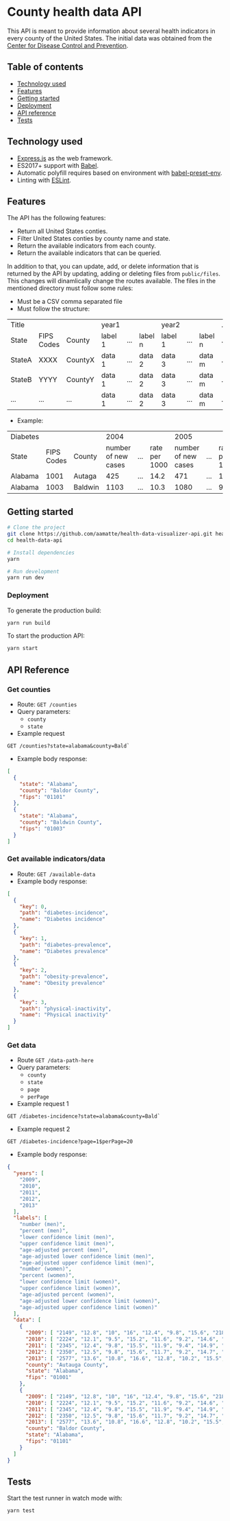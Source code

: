 # County health data API

This API is meant to provide information about several health indicators in every county of the United States. The initial data was obtained from the [Center for Disease Control and Prevention](https://www.cdc.gov/diabetes/data/countydata/countydataindicators.html).

## Table of contents

- [Technology used](#technology-used)
- [Features](#features)
- [Getting started](#getting-started)
- [Deployment](#deployment)
- [API reference](#api-reference)
- [Tests](#tests)
 
## Technology used

- [Express.js](https://expressjs.com/) as the web framework.
- ES2017+ support with [Babel](https://babeljs.io/).
- Automatic polyfill requires based on environment with [babel-preset-env](https://github.com/babel/babel-preset-env).
- Linting with [ESLint](http://eslint.org/).

## Features

The API has the following features:
- Return all United States conties.
- Filter United States conties by county name and state.
- Return the available indicators from each county.
- Return the available indicators that can be queried.

In addition to that, you can update, add, or delete information that is returned by the API by updating, adding or deleting files from `public/files`. This changes will dinamlically change the routes available. The files in the mentioned directory must follow some rules:
- Must be a CSV comma separated file
- Must follow the structure:

| | | | | | | | | | |
|-|-|-|-|-|-|-|-|-|-|
| Title      |            |           | year1   |     |         | year2   |     |        | ... |
| State      | FIPS Codes | County    | label 1 | ... | label n | label 1 | ... | label n| ... |
| StateA     | XXXX       | CountyX   | data 1  | ... | data 2  | data 3  | ... | data  m| ... |
| StateB     | YYYY       | CountyY   | data 1  | ... | data 2  | data 3  | ... | data  m| ... |
| ...        | ...        | ...       | data 1  | ... | data 2  | data 3  | ... | data  m| ... |

- Example:

| | | | | | | | | | |
|-|-|-|-|-|-|-|-|-|-|
| Diabetes   |            |           | 2004                |     |                | 2005               |     |               | ... |
| State      | FIPS Codes | County    | number of new cases | ... | rate per 1000 | number of new cases | ... | rate per 1000 | ... |
| Alabama    | 1001       | Autaga    | 425                 | ... | 14.2          | 471                 | ... | 15.6          | ... |
| Alabama    | 1003       | Baldwin   | 1103                | ... | 10.3          | 1080                | ... | 9.7           | ... |

## Getting started


```sh
# Clone the project
git clone https://github.com/aamatte/health-data-visualizer-api.git health-data-api
cd health-data-api

# Install dependencies
yarn

# Run development
yarn run dev
```

### Deployment

To generate the production build:

```sh
yarn run build
```

To start the production API: 

```sh
yarn start
```

## API Reference

### Get counties

- Route: `GET /counties`
- Query parameters:
  - `county`
  - `state`
- Example request 
```
GET /counties?state=alabama&county=Bald`
```
- Example body response:
```json
[
  {
    "state": "Alabama",
    "county": "Baldor County",
    "fips": "01101"
  },
  {
    "state": "Alabama",
    "county": "Baldwin County",
    "fips": "01003"
  }
]
```

### Get available indicators/data

- Route: `GET /available-data`
- Example body response:
```json
[
  {
    "key": 0,
    "path": "diabetes-incidence",
    "name": "Diabetes incidence"
  },
  {
    "key": 1,
    "path": "diabetes-prevalence",
    "name": "Diabetes prevalence"
  },
  {
    "key": 2,
    "path": "obesity-prevalence",
    "name": "Obesity prevalence"
  },
  {
    "key": 3,
    "path": "physical-inactivity",
    "name": "Physical inactivity"
  }
]
```

### Get data
- Route `GET /data-path-here`
- Query parameters:
  - `county`
  - `state`
  - `page`
  - `perPage`
- Example request 1 
```
GET /diabetes-incidence?state=alabama&county=Bald`
```
- Example request 2

```
GET /diabetes-incidence?page=1$perPage=20
```
- Example body response:
```json
{
  "years": [
    "2009",
    "2010",
    "2011",
    "2012",
    "2013"
  ],
  "labels": [
    "number (men)",
    "percent (men)",
    "lower confidence limit (men)",
    "upper confidence limit (men)",
    "age-adjusted percent (men)",
    "age-adjusted lower confidence limit (men)",
    "age-adjusted upper confidence limit (men)",
    "number (women)",
    "percent (women)",
    "lower confidence limit (women)",
    "upper confidence limit (women)",
    "age-adjusted percent (women)",
    "age-adjusted lower confidence limit (women)",
    "age-adjusted upper confidence limit (women)"
  ],
  "data": [
    {
      "2009": [ "2149", "12.8", "10", "16", "12.4", "9.8", "15.6", "2189", "11.9", "9.1", "15.2", "11.1", "8.5", "14.2"],
      "2010": [ "2224", "12.1", "9.5", "15.2", "11.6", "9.2", "14.6", "2336", "11.6", "8.9", "14.7", "10.9", "8.3", "13.8"],
      "2011": [ "2345", "12.4", "9.8", "15.5", "11.9", "9.4", "14.9", "2403", "11.7", "8.9", "15.2", "10.9", "8.2", "14.2"],
      "2012": [ "2350", "12.5", "9.8", "15.6", "11.7", "9.2", "14.7", "2373", "11.5", "8.8", "14.6", "10.6", "8", "13.4"],
      "2013": [ "2577", "13.6", "10.8", "16.6", "12.8", "10.2", "15.5", "2567", "12.4", "9.7", "15.4", "11.3", "8.7", "14.2"],
      "county": "Autauga County",
      "state": "Alabama",
      "fips": "01001"
    },
    {
      "2009": [ "2149", "12.8", "10", "16", "12.4", "9.8", "15.6", "2189", "11.9", "9.1", "15.2", "11.1", "8.5", "14.2"],
      "2010": [ "2224", "12.1", "9.5", "15.2", "11.6", "9.2", "14.6", "2336", "11.6", "8.9", "14.7", "10.9", "8.3", "13.8"],
      "2011": [ "2345", "12.4", "9.8", "15.5", "11.9", "9.4", "14.9", "2403", "11.7", "8.9", "15.2", "10.9", "8.2", "14.2"],
      "2012": [ "2350", "12.5", "9.8", "15.6", "11.7", "9.2", "14.7", "2373", "11.5", "8.8", "14.6", "10.6", "8", "13.4"],
      "2013": [ "2577", "13.6", "10.8", "16.6", "12.8", "10.2", "15.5", "2567", "12.4", "9.7", "15.4", "11.3", "8.7", "14.2"],
      "county": "Baldor County",
      "state": "Alabama",
      "fips": "01101"
    }
  ]
}
```

## Tests

Start the test runner in watch mode with:

```sh
yarn test
```

